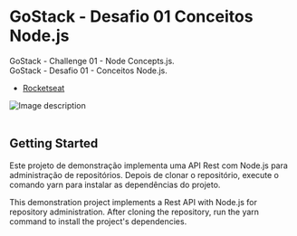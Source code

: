 # GoStack - Desafio 01 Conceitos Node.js

GoStack - Challenge 01 - Node Concepts.js. <br/> 
GoStack - Desafio 01 - Conceitos Node.js. <br/> 

- [Rocketseat](https://rocketseat.com.br/)  <br/> 

![Image description](http://gemoob.com/github_images/gostack_01_desafio.jpg) <br/> <br/> 

## Getting Started

Este projeto de demonstração implementa uma API Rest com Node.js para administração de repositórios.
Depois de clonar o repositório, execute o comando yarn para instalar as dependências do projeto.

This demonstration project implements a Rest API with Node.js for repository administration.
After cloning the repository, run the yarn command to install the project's dependencies.

